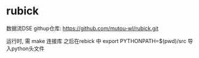 # rubick
数据流DSE 
githup仓库:  https://github.com/mutou-wl/rubick.git


运行时, 需 make 连接库
之后在rebick 中 export PYTHONPATH=$(pwd)/src
导入python头文件